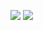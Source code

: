 ![](https://github-readme-stats.vercel.app/api?username=summerkirakira&show_icons=true)
![](https://github-readme-stats.vercel.app/api/top-langs/?username=summerkirakira)
